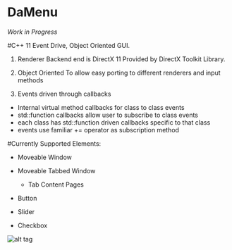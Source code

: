 # DaMenu

*Work in Progress*

#C++ 11 Event Drive, Object Oriented GUI.

1. Renderer Backend end is DirectX 11 Provided by DirectX Toolkit Library.

2. Object Oriented To allow easy porting to different renderers and input methods

3. Events driven through callbacks
  * Internal virtual method callbacks for class to class events
  * std::function callbacks allow user to subscribe to class events
  * each class has std::function driven callbacks specific to that class
  * events use familiar += operator as subscription method
  
#Currently Supported Elements:
* Moveable Window

* Moveable Tabbed Window 

  * Tab Content Pages

* Button

* Slider

* Checkbox

![alt tag](http://i.imgur.com/ho2H8mA.png)
